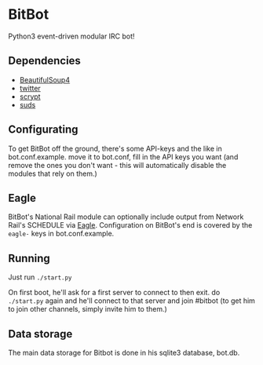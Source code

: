 # BitBot
Python3 event-driven modular IRC bot!

## Dependencies
* [BeautifulSoup4](https://pypi.python.org/pypi/beautifulsoup4)
* [twitter](https://pypi.python.org/pypi/twitter)
* [scrypt](https://pypi.python.org/pypi/scrypt)
* [suds](https://pypi.python.org/pypi/suds-jurko)

## Configurating
To get BitBot off the ground, there's some API-keys and the like in bot.conf.example. move it to bot.conf, fill in the API keys you want (and remove the ones you don't want - this will automatically disable the modules that rely on them.)

## Eagle
BitBot's National Rail module can optionally include output from Network Rail's SCHEDULE via [Eagle](https://github.com/EvelynSubarrow/Eagle). Configuration on BitBot's end is covered by the `eagle-` keys in bot.conf.example.

## Running
Just run `./start.py`

On first boot, he'll ask for a first server to connect to then exit. do `./start.py` again and he'll connect to that server and join #bitbot (to get him to join other channels, simply invite him to them.)

## Data storage
The main data storage for Bitbot is done in his sqlite3 database, bot.db.
